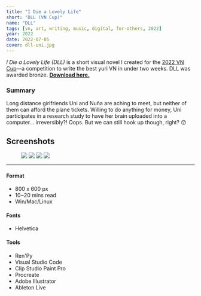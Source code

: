 ```yaml
---
title: "I Die a Lovely Life"
short: "DLL (VN Cup)"
name: "DLL"
tags: [vn, art, writing, music, digital, for-others, 2022]
year: 2022
date: 2022-07-05
cover: dll-uni.jpg
---
```


*I Die a Lovely Life (DLL)* is a short visual novel I created for the [2022 VN Cup](http://visualnovel.neocities.org)—a competition to write the best yuri VN in under two weeks. DLL was awarded bronze. **[Download here.](http://nezita.itch.io/dll)**

### Summary
Long distance girlfriends Uni and Nuña are aching to meet, but neither of them can afford the plane tickets. Willing to do anything for money, Uni participates in a research study to have her brain uploaded into a computer… irreversibly?! Oops. But we can still hook up though, right? 😗

## Screenshots

<figure>
  <div class="img2">
    <img src="{{ site.baseurl }}/assets/img/dll-1.jpg">
    <img src="{{ site.baseurl }}/assets/img/dll-2.jpg">
    <img src="{{ site.baseurl }}/assets/img/dll-3.jpg">
    <img src="{{ site.baseurl }}/assets/img/dll-4.jpg">
  </div>
</figure>

* * *

#### Format
- 800 x 600 px
- 10~20 mins read
- Win/Mac/Linux

#### Fonts
- Helvetica

#### Tools
- Ren'Py
- Visual Studio Code
- Clip Studio Paint Pro
- Procreate
- Adobe Illustrator
- Ableton Live